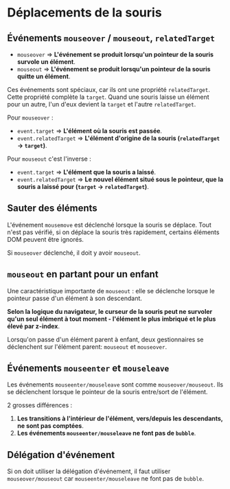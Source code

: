 # Déplacements de la souris

## Événements `mouseover` / `mouseout`, `relatedTarget`

*   `mouseover` => **L'événement se produit lorsqu'un pointeur de la souris survole un élément**.
*   `mouseout` => **L'événement se produit lorsqu'un pointeur de la souris quitte un élément**.

Ces événements sont spéciaux, car ils ont une propriété `relatedTarget`. Cette propriété complète la `target`. Quand une souris laisse un élément pour un autre, l'un d'eux devient la `target` et l'autre `relatedTarget`.

Pour `mouseover` :

*   `event.target` => **L'élément où la souris est passée**.
*   `event.relatedTarget` => **L'élément d'origine de la souris (`relatedTarget` -> `target`)**.

Pour `mouseout` c'est l'inverse :

*   `event.target` => **L'élément que la souris a laissé**.
*   `event.relatedTarget` => **Le nouvel élément situé sous le pointeur, que la souris a laissé pour (`target` -> `relatedTarget`)**.

## Sauter des éléments

L'événement `mousemove` est déclenché lorsque la souris se déplace. Tout n'est pas vérifié, si on déplace la souris très rapidement, certains éléments DOM peuvent être ignorés.

Si `mouseover` déclenché, il doit y avoir `mouseout`.

## `mouseout` en partant pour un enfant

Une caractéristique importante de `mouseout` : elle se déclenche lorsque le pointeur passe d'un élément à son descendant.

**Selon la logique du navigateur, le curseur de la souris peut ne survoler qu'un seul élément à tout moment - l'élément le plus imbriqué et le plus élevé par z-index**.

Lorsqu'on passe d'un élément parent à enfant, deux gestionnaires se déclenchent sur l'élément parent: `mouseout` et `mouseover`.

## Événements `mouseenter` et `mouseleave`

Les événements `mouseenter/mouseleave` sont comme `mouseover/mouseout`. Ils se déclenchent lorsque le pointeur de la souris entre/sort de l'élément.

2 grosses différences :

1.  **Les transitions à l'intérieur de l'élément, vers/depuis les descendants, ne sont pas comptées**.
2.  **Les événements `mouseenter/mouseleave` ne font pas de `bubble`**.

## Délégation d'événement

Si on doit utiliser la délégation d'événement, il faut utiliser `mouseover/mouseout` car `mouseenter/mouseleave` ne font pas de `bubble`.
